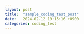 ```yaml
---
layout: post
title:  "sample_coding_test_post"
date:   2024-02-12 19:15:16 +0900
categories: coding_test
---
```

